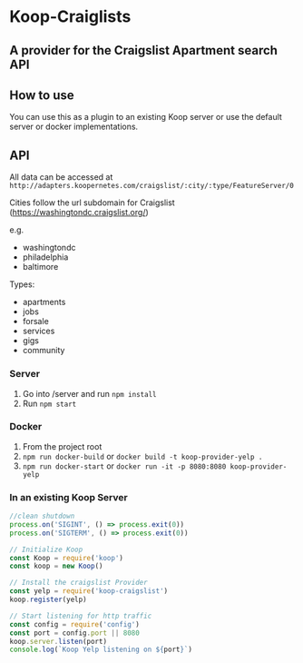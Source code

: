 # Koop-Craiglists
## A provider for the Craigslist Apartment search API

## How to use

You can use this as a plugin to an existing Koop server or use the default server or docker implementations.

## API

All data can be accessed at `http://adapters.koopernetes.com/craigslist/:city/:type/FeatureServer/0`

Cities follow the url subdomain for Craigslist (https://washingtondc.craigslist.org/)

e.g.
- washingtondc
- philadelphia
- baltimore

Types:
- apartments
- jobs
- forsale
- services
- gigs
- community

### Server
1. Go into /server and run `npm install`
2. Run `npm start`

### Docker
1. From the project root
1. `npm run docker-build` or `docker build -t koop-provider-yelp .`
1. `npm run docker-start` or `docker run -it -p 8080:8080 koop-provider-yelp`

### In an existing Koop Server
```js
//clean shutdown
process.on('SIGINT', () => process.exit(0))
process.on('SIGTERM', () => process.exit(0))

// Initialize Koop
const Koop = require('koop')
const koop = new Koop()

// Install the craigslist Provider
const yelp = require('koop-craigslist')
koop.register(yelp)

// Start listening for http traffic
const config = require('config')
const port = config.port || 8080
koop.server.listen(port)
console.log(`Koop Yelp listening on ${port}`)
```
